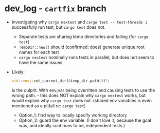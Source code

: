 # dev_log - `cartfix` branch

- investigating why `cargo nextest` and `cargo test -- test-threads 1` successfully run test, but `cargo test` does not.
    - Separate tests are sharing temp directories and failing (for `cargo test`)
    - `TempDir::new()` should (confirmed: does) generate unique root names for each test
    - `cargo nextest` nominally runs tests in parallel, but does not seem to have the same issues 
    
- Likely: 
    ```rust
    std::env::set_current_dir(&temp_dir.path())?;
    ```
    is the culprit.  With env_var being overritten and causing tests to use the wrong path.
        - this does NOT explain why `cargo nextest` works, but would explain why `cargo test` does not. (shared env variables is even mentioned as a pitfall re: `cargo test`)
    - Option_1: find way to locally specify working directory 
    - Option_2: guard the env variable.  (I don't love it, because the goal was, and ideally continues to be, independent tests.)
